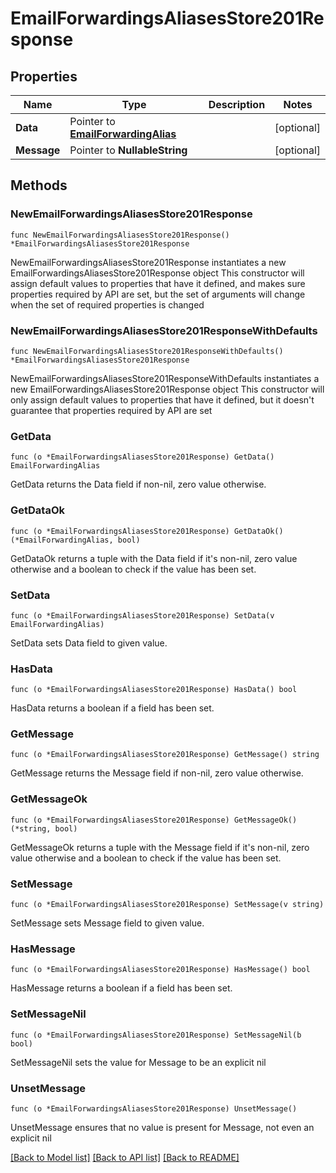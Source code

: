 # EmailForwardingsAliasesStore201Response

## Properties

Name | Type | Description | Notes
------------ | ------------- | ------------- | -------------
**Data** | Pointer to [**EmailForwardingAlias**](EmailForwardingAlias.md) |  | [optional] 
**Message** | Pointer to **NullableString** |  | [optional] 

## Methods

### NewEmailForwardingsAliasesStore201Response

`func NewEmailForwardingsAliasesStore201Response() *EmailForwardingsAliasesStore201Response`

NewEmailForwardingsAliasesStore201Response instantiates a new EmailForwardingsAliasesStore201Response object
This constructor will assign default values to properties that have it defined,
and makes sure properties required by API are set, but the set of arguments
will change when the set of required properties is changed

### NewEmailForwardingsAliasesStore201ResponseWithDefaults

`func NewEmailForwardingsAliasesStore201ResponseWithDefaults() *EmailForwardingsAliasesStore201Response`

NewEmailForwardingsAliasesStore201ResponseWithDefaults instantiates a new EmailForwardingsAliasesStore201Response object
This constructor will only assign default values to properties that have it defined,
but it doesn't guarantee that properties required by API are set

### GetData

`func (o *EmailForwardingsAliasesStore201Response) GetData() EmailForwardingAlias`

GetData returns the Data field if non-nil, zero value otherwise.

### GetDataOk

`func (o *EmailForwardingsAliasesStore201Response) GetDataOk() (*EmailForwardingAlias, bool)`

GetDataOk returns a tuple with the Data field if it's non-nil, zero value otherwise
and a boolean to check if the value has been set.

### SetData

`func (o *EmailForwardingsAliasesStore201Response) SetData(v EmailForwardingAlias)`

SetData sets Data field to given value.

### HasData

`func (o *EmailForwardingsAliasesStore201Response) HasData() bool`

HasData returns a boolean if a field has been set.

### GetMessage

`func (o *EmailForwardingsAliasesStore201Response) GetMessage() string`

GetMessage returns the Message field if non-nil, zero value otherwise.

### GetMessageOk

`func (o *EmailForwardingsAliasesStore201Response) GetMessageOk() (*string, bool)`

GetMessageOk returns a tuple with the Message field if it's non-nil, zero value otherwise
and a boolean to check if the value has been set.

### SetMessage

`func (o *EmailForwardingsAliasesStore201Response) SetMessage(v string)`

SetMessage sets Message field to given value.

### HasMessage

`func (o *EmailForwardingsAliasesStore201Response) HasMessage() bool`

HasMessage returns a boolean if a field has been set.

### SetMessageNil

`func (o *EmailForwardingsAliasesStore201Response) SetMessageNil(b bool)`

 SetMessageNil sets the value for Message to be an explicit nil

### UnsetMessage
`func (o *EmailForwardingsAliasesStore201Response) UnsetMessage()`

UnsetMessage ensures that no value is present for Message, not even an explicit nil

[[Back to Model list]](../README.md#documentation-for-models) [[Back to API list]](../README.md#documentation-for-api-endpoints) [[Back to README]](../README.md)


